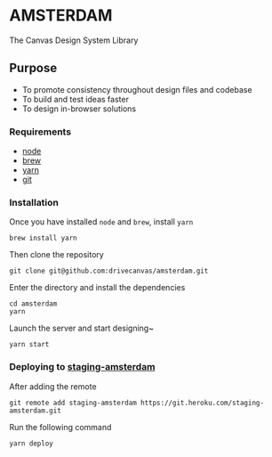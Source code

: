 # AMSTERDAM

The Canvas Design System Library

## Purpose

* To promote consistency throughout design files and codebase
* To build and test ideas faster
* To design in-browser solutions

### Requirements

* [node](https://nodejs.org/en/)
* [brew](https://brew.sh/)
* [yarn](https://yarnpkg.com/en/)
* [git](https://git-scm.com/)

### Installation

Once you have installed `node` and `brew`, install `yarn`

```
brew install yarn
```

Then clone the repository

```
git clone git@github.com:drivecanvas/amsterdam.git
```

Enter the directory and install the dependencies

```
cd amsterdam
yarn 
```

Launch the server and start designing~

```
yarn start
```

### Deploying to [staging-amsterdam](https://staging-amsterdam.herokuapp.com/)

After adding the remote

```
git remote add staging-amsterdam https://git.heroku.com/staging-amsterdam.git
```

Run the following command

```
yarn deploy
```
